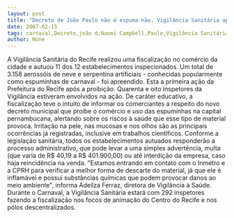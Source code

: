 ```yaml
---
layout: post
title: "Decreto de João Paulo não é espuma não. Vigilância Sanitária apreende 3.158 espuminhas de carnaval"
date: 2007-02-15
tags: carnaval,Decreto,joão d,Naomi Campbell,Paulo,Vigilância Sanitária
author: None
---
```

A Vigilância Sanitária do Recife realizou uma fiscalização no comércio da cidade e autuou 11 dos 12 estabelecimentos inspecionados. Um total de 3.158 aerossóis de neve e serpentina artificiais - conhecidas popularmente como espuminhas de carnaval - foi apreendido. Esta a primeira ação da Prefeitura do Recife após a proibição.
Quarenta e oito inspetores da Vigilância estiveram envolvidos na ação. De caráter educativo, a fiscalização teve o intuito de informar os comerciantes a respeito do novo decreto municipal que proíbe o comércio e uso das espuminhas na capital pernambucana, alertando sobre os riscos à saúde que esse tipo de material provoca. Irritação na pele, nas mucosas e nos olhos são as principais ocorrências já registradas, inclusive em trabalhos científicos.
Conforme a legislação sanitária, todos os estabelecimentos autuados responderão a processo administrativo, que pode levar a uma simples advertência, multa (que varia de R$ 40,19 a R$ 401.900,00) ou até interdição da empresa, caso haja reincidência na venda. 
\"Estamos entrando em contato com o Inmetro e a CPRH para verificar a melhor forma de descarte do material, já que ele é inflamável e possui substâncias químicas que podem provocar danos ao meio ambiente\", informa Adeilza Ferraz, diretora de Vigilância à Saúde. 
Durante o Carnaval, a Vigilância Sanitária estará com 292 inspetores fazendo a fiscalização nos focos de animação do Centro do Recife e nos pólos descentralizados.  
